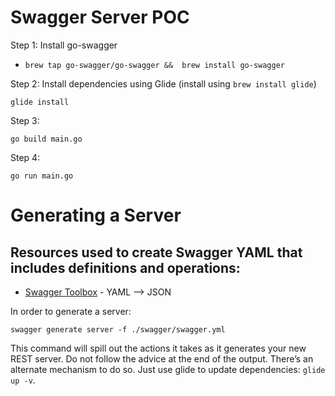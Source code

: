 # Swagger Server POC

Step 1: Install go-swagger

* `
brew tap go-swagger/go-swagger && 
brew install go-swagger
`

Step 2: Install dependencies using Glide (install using `brew install glide`)

`glide install`

Step 3:

`go build main.go`

Step 4: 

`go run main.go`

# Generating a Server

## Resources used to create Swagger YAML that includes definitions and operations:
* [Swagger Toolbox](https://swagger-toolbox.firebaseapp.com/) - YAML --> JSON

In order to generate a server:

`swagger generate server -f ./swagger/swagger.yml`

This command will spill out the actions it takes as it generates your new REST server. Do not follow the advice at the end of the output. There’s an alternate mechanism to do so. Just use glide to update dependencies: `glide up -v`.

